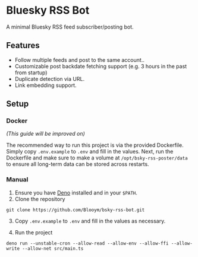 # Bluesky RSS Bot

A minimal Bluesky RSS feed subscriber/posting bot.

## Features

- Follow multiple feeds and post to the same account..
- Customizable post backdate fetching support (e.g. 3 hours in the past from
  startup)
- Duplicate detection via URL.
- Link embedding support.

## Setup

### Docker

_(This guide will be improved on)_

The recommended way to run this project is via the provided Dockerfile. Simply
copy `.env.example` to `.env` and fill in the values. Next, run the Dockerfile
and make sure to make a volume at `/opt/bsky-rss-poster/data` to ensure all
long-term data can be stored across restarts.

### Manual

1. Ensure you have [Deno](https://deno.land) installed and in your `$PATH`.
2. Clone the repository

```
git clone https://github.com/Blooym/bsky-rss-bot.git
```

3. Copy `.env.example` to `.env` and fill in the values as necessary.

4. Run the project

```
deno run --unstable-cron --allow-read --allow-env --allow-ffi --allow-write --allow-net src/main.ts
```

